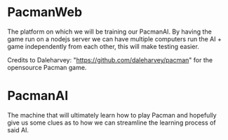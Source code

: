 # PacmanWeb
The platform on which we will be training our PacmanAI.
By having the game run on a nodejs server we can have multiple computers run the AI + game independently from each other, this will make testing easier.

Credits to Daleharvey: "https://github.com/daleharvey/pacman" for the opensource Pacman game.

# PacmanAI
The machine that will ultimately learn how to play Pacman and hopefully give us some clues as to how we can streamline the learning process of said AI.

